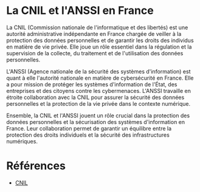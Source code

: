 # La CNIL et l'ANSSI en France

La CNIL (Commission nationale de l'informatique et des libertés) est une autorité administrative indépendante en France chargée de veiller à la protection des données personnelles et de garantir les droits des individus en matière de vie privée. Elle joue un rôle essentiel dans la régulation et la supervision de la collecte, du traitement et de l'utilisation des données personnelles.

L'ANSSI (Agence nationale de la sécurité des systèmes d'information) est quant à elle l'autorité nationale en matière de cybersécurité en France. Elle a pour mission de protéger les systèmes d'information de l'État, des entreprises et des citoyens contre les cybermenaces. L'ANSSI travaille en étroite collaboration avec la CNIL pour assurer la sécurité des données personnelles et la protection de la vie privée dans le contexte numérique.

Ensemble, la CNIL et l'ANSSI jouent un rôle crucial dans la protection des données personnelles et la sécurisation des systèmes d'information en France. Leur collaboration permet de garantir un équilibre entre la protection des droits individuels et la sécurité des infrastructures numériques.


# Références

- [CNIL](https://www.cnil.fr/)